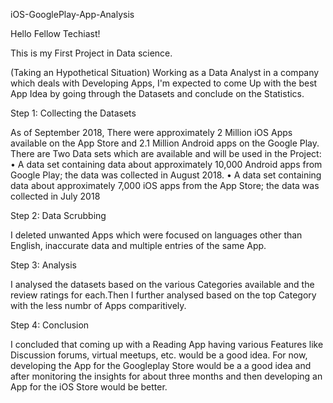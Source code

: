 iOS-GooglePlay-App-Analysis

Hello Fellow Techiast!

This is my First Project in Data science.

(Taking an Hypothetical Situation) Working as a Data Analyst in a company which deals with Developing Apps, I'm expected to come Up with the best App Idea by going through the Datasets and conclude on the Statistics.

Step 1: Collecting the Datasets

As of September 2018, There were approximately 2 Million iOS Apps available on the App Store and 2.1 Million Android apps on the Google Play. There are Two Data sets which are available and will be used in the Project: • A data set containing data about approximately 10,000 Android apps from Google Play; the data was collected in August 2018. • A data set containing data about approximately 7,000 iOS apps from the App Store; the data was collected in July 2018

Step 2: Data Scrubbing

I deleted unwanted Apps which were focused on languages other than English, inaccurate data and multiple entries of the same App.

Step 3: Analysis

I analysed the datasets based on the various Categories available and the review ratings for each.Then I further analysed based on the top Category with the less numbr of Apps comparitively.

Step 4: Conclusion

I concluded that coming up with a Reading App having various Features like Discussion forums, virtual meetups, etc. would be a good idea. For now, developing the App for the Googleplay Store would be a a good idea and after monitoring the insights for about three months and then developing an App for the iOS Store would be better.
